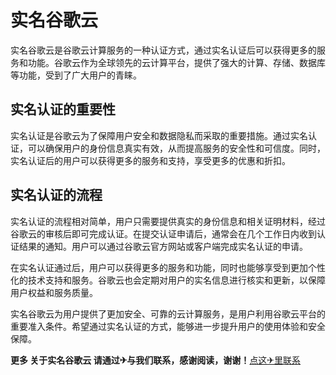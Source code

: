 # 实名谷歌云

实名谷歌云是谷歌云计算服务的一种认证方式，通过实名认证后可以获得更多的服务和功能。谷歌云作为全球领先的云计算平台，提供了强大的计算、存储、数据库等功能，受到了广大用户的青睐。

## 实名认证的重要性

实名认证是谷歌云为了保障用户安全和数据隐私而采取的重要措施。通过实名认证，可以确保用户的身份信息真实有效，从而提高服务的安全性和可信度。同时，实名认证后的用户可以获得更多的服务和支持，享受更多的优惠和折扣。

## 实名认证的流程

实名认证的流程相对简单，用户只需要提供真实的身份信息和相关证明材料，经过谷歌云的审核后即可完成认证。在提交认证申请后，通常会在几个工作日内收到认证结果的通知。用户可以通过谷歌云官方网站或客户端完成实名认证的申请。

在实名认证通过后，用户可以获得更多的服务和功能，同时也能够享受到更加个性化的技术支持和服务。谷歌云也会定期对用户的实名信息进行核实和更新，以保障用户权益和服务质量。

实名谷歌云为用户提供了更加安全、可靠的云计算服务，是用户利用谷歌云平台的重要准入条件。希望通过实名认证的方式，能够进一步提升用户的使用体验和安全保障。

**更多 关于实名谷歌云 请通过✈与我们联系，感谢阅读，谢谢！**[点这✈里联系](https://acc.k02.cc)